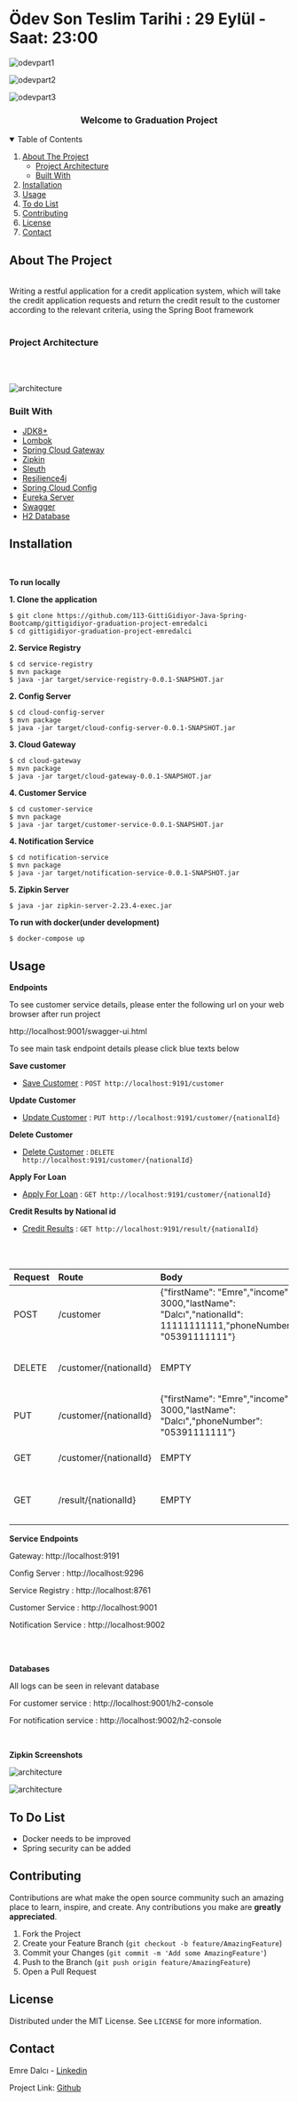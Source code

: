 # Ödev Son Teslim Tarihi : 29 Eylül - Saat: 23:00



![odevpart1](https://user-images.githubusercontent.com/45206582/133460137-dbd5583e-1ac9-426f-a6f0-abf5983f6fd6.PNG)


![odevpart2](https://user-images.githubusercontent.com/45206582/133460164-f0b61470-f3e9-49cb-8b0e-8ae9afb45e2e.PNG)


![odevpart3](https://user-images.githubusercontent.com/45206582/133460177-2e2e561e-e1ac-4c42-96a7-5bce51eb8228.PNG)

<h3 align="center">Welcome to Graduation Project</h3>

<details open="open">
  <summary>Table of Contents</summary>
  <ol>
    <li>
      <a href="#about-the-project">About The Project</a>
      <ul>
        <li><a href="#project-architecture">Project Architecture</a></li>
      </ul>
      <ul>
        <li><a href="#built-with">Built With</a></li>
      </ul>
    </li>
    <li>
     <a href="#installation">Installation</a>
    </li>
    <li>
      <a href="#usage">Usage</a>
    </li>
    <li>
      <a href="#todolist">To do List</a>
    </li>
    <li>
        <a href="#contributing">Contributing</a>
    </li>
    <li>
        <a href="#license">License</a>
    </li>
    <li>
        <a href = "#contact">Contact</a>
    </li>
  </ol>
</details>

## About The Project
<br/>
Writing a restful application for a credit application system, which will take the credit application requests and return the credit result to the customer according to the relevant criteria, using the Spring Boot framework
<br/>
<br/>

### Project Architecture
<br/>
<br/>


![architecture](doc/architecture.jpg)


### Built With

* [JDK8+](https://www.oracle.com/java/technologies/javase/javase8u211-later-archive-downloads.html)
* [Lombok](https://projectlombok.org/)
* [Spring Cloud Gateway](https://spring.io/projects/spring-cloud-gateway#overview)
* [Zipkin](https://zipkin.io/)
* [Sleuth](https://spring.io/projects/spring-cloud-sleuth)
* [Resilience4j](https://resilience4j.readme.io/docs)
* [Spring Cloud Config](https://cloud.spring.io/spring-cloud-config/reference/html/)
* [Eureka Server](https://cloud.spring.io/spring-cloud-netflix/reference/html/)
* [Swagger](https://swagger.io/tools/swagger-ui/)
* [H2 Database](https://www.h2database.com/html/main.html)


## Installation
<br/>

**To run locally**

**1. Clone the application**

```shell
$ git clone https://github.com/113-GittiGidiyor-Java-Spring-Bootcamp/gittigidiyor-graduation-project-emredalci
$ cd gittigidiyor-graduation-project-emredalci
```
**2. Service Registry**

  ```shell
  $ cd service-registry
  $ mvn package
  $ java -jar target/service-registry-0.0.1-SNAPSHOT.jar
  ```
**2. Config Server**

  ```shell
  $ cd cloud-config-server
  $ mvn package
  $ java -jar target/cloud-config-server-0.0.1-SNAPSHOT.jar
  ```

**3. Cloud Gateway**

  ```shell
  $ cd cloud-gateway
  $ mvn package
  $ java -jar target/cloud-gateway-0.0.1-SNAPSHOT.jar
  ```

**4. Customer Service**

  ```shell
  $ cd customer-service
  $ mvn package
  $ java -jar target/customer-service-0.0.1-SNAPSHOT.jar
  ```

**4. Notification Service**

  ```shell
  $ cd notification-service
  $ mvn package
  $ java -jar target/notification-service-0.0.1-SNAPSHOT.jar
  ```

**5. Zipkin Server**
  ```shell
  $ java -jar zipkin-server-2.23.4-exec.jar
  ```

**To run with docker(under development)**
  ```shell
  $ docker-compose up
  ```


## Usage



**Endpoints**
<p>To see customer service details, please enter the following url on your web browser after run project</p>
<p>http://localhost:9001/swagger-ui.html</p>

<p>To see main task endpoint details please click blue texts below</p>

**Save customer**
* [Save Customer](doc/save-customer.md) : `POST http://localhost:9191/customer`

**Update Customer**
* [Update Customer](doc/update-customer.md) : `PUT http://localhost:9191/customer/{nationalId}`

**Delete Customer**
* [Delete Customer](doc/delete-customer.md) : `DELETE http://localhost:9191/customer/{nationalId}`

**Apply For Loan**
* [Apply For Loan](doc/apply-for-loan.md) : `GET http://localhost:9191/customer/{nationalId}`

**Credit Results by National id**
* [Credit Results](doc/credit-result.md) : `GET http://localhost:9191/result/{nationalId}`

<br/>
<br/>

| Request   | Route    | Body                       |  Description |
| :-------- | :------- | :------------------------- | :------------|
| POST      | /customer | {"firstName": "Emre","income": 3000,"lastName": "Dalcı","nationalId": 11111111111,"phoneNumber": "05391111111"} | Save Customer  |
| DELETE    | /customer/{nationalId} | EMPTY | Delete customer by national id  |
| PUT       | /customer/{nationalId} | {"firstName": "Emre","income": 3000,"lastName": "Dalcı","phoneNumber": "05391111111"} | Update customer by national id  |
| GET       | /customer/{nationalId} | EMPTY | Apply for loan by nationalId  |
| GET       | /result/{nationalId} | EMPTY | List all credit results by national id  |


**Service Endpoints**

<p>Gateway: http://localhost:9191</p>
<p>Config Server : http://localhost:9296</p>
<p>Service Registry : http://localhost:8761</p>
<p>Customer Service : http://localhost:9001</p>
<p>Notification Service : http://localhost:9002</p>

<br/>
<br/>



**Databases**

<p>All logs can be seen in relevant database</p>
<p>For customer service : http://localhost:9001/h2-console</p>
<p>For notification service : http://localhost:9002/h2-console</p>

<br/>


**Zipkin Screenshots**

![architecture](doc/zipkin-customer-service2.png)

![architecture](doc/zipkin-dependencies.png)

## To Do List

* Docker needs to be improved
* Spring security can be added


## Contributing

Contributions are what make the open source community such an amazing place to learn, inspire, and create. Any contributions you make are **greatly appreciated**.

1. Fork the Project
2. Create your Feature Branch (`git checkout -b feature/AmazingFeature`)
3. Commit your Changes (`git commit -m 'Add some AmazingFeature'`)
4. Push to the Branch (`git push origin feature/AmazingFeature`)
5. Open a Pull Request

## License

Distributed under the MIT License. See `LICENSE` for more information.

## Contact

Emre Dalcı - [Linkedin](https://www.linkedin.com/in/emredalci/)

Project Link: [Github](https://github.com/113-GittiGidiyor-Java-Spring-Bootcamp/gittigidiyor-graduation-project-emredalci)
